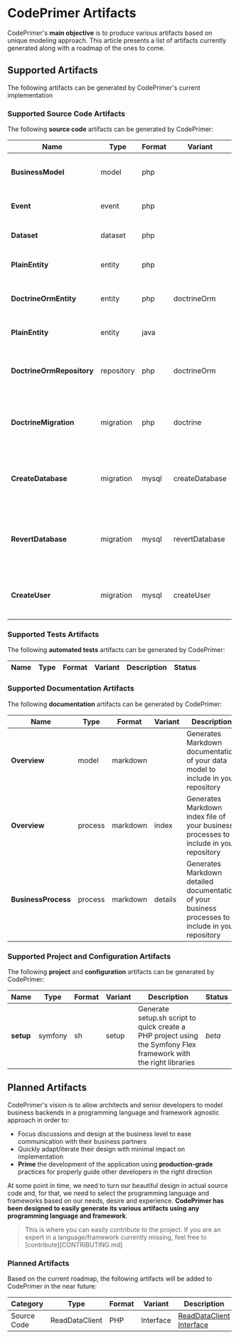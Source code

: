 # CodePrimer Artifacts
CodePrimer's **main objective** is to produce various artifacts based on unique modeling approach. This article presents a list of artifacts currently generated along with a roadmap of the ones to come.

## Supported Artifacts
The following artifacts can be generated by CodePrimer's current implementation

### Supported Source Code Artifacts
The following **source code** artifacts can be generated by CodePrimer:

| Name | Type | Format | Variant | Description | Status |
| ---- | ---- | ------ | ------- | ----------- | ------ |
| **BusinessModel** | model | php |  | Generate plain PHP BusinessModel classes | **stable** |
| **Event** | event | php |  | Generate plain PHP Event classes | **stable** |
| **Dataset** | dataset | php |  | Generate plain PHP Dataset classes | **stable** |
| **PlainEntity** | entity | php |  | Generate plain PHP Entity classes | *alpha* |
| **DoctrineOrmEntity** | entity | php | doctrineOrm | Generate Entity PHP classes using Doctrine ORM annotations | *alpha* |
| **PlainEntity** | entity | java |  | Generate plain Java Entity classes | *alpha* |
| **DoctrineOrmRepository** | repository | php | doctrineOrm | Generate PHP Repository implementation using Doctrine ORM | *alpha* |
| **DoctrineMigration** | migration | php | doctrine | Generate Doctrine migration to setup and rollback initial database in PHP | *alpha* |
| **CreateDatabase** | migration | mysql | createDatabase | Generate MySQL script to create a database based on the configured data model | *beta* |
| **RevertDatabase** | migration | mysql | revertDatabase | Generate MySQL script to revert the creation of the database created by the &#039;CreateDatabase&#039; template | *beta* |
| **CreateUser** | migration | mysql | createUser | Simple MySQL script to create a database user to use for the application | *beta* |

### Supported Tests Artifacts
The following **automated tests** artifacts can be generated by CodePrimer:

| Name | Type | Format | Variant | Description | Status |
| ---- | ---- | ------ | ------- | ----------- | ------ |

### Supported Documentation Artifacts
The following **documentation** artifacts can be generated by CodePrimer:

| Name | Type | Format | Variant | Description | Status |
| ---- | ---- | ------ | ------- | ----------- | ------ |
| **Overview** | model | markdown |  | Generates Markdown documentation of your data model to include in your repository | **stable** |
| **Overview** | process | markdown | index | Generates Markdown index file of your business processes to include in your repository | **stable** |
| **BusinessProcess** | process | markdown | details | Generates Markdown detailed documentation of your business processes to include in your repository | **stable** |

### Supported Project and Configuration Artifacts
The following **project** and **configuration** artifacts can be generated by CodePrimer:

| Name | Type | Format | Variant | Description | Status |
| ---- | ---- | ------ | ------- | ----------- | ------ |
| **setup** | symfony | sh | setup | Generate setup.sh script to quick create a PHP project using the Symfony Flex framework with the right libraries | *beta* |


## Planned Artifacts
CodePrimer's vision is to allow architects and senior developers to model business backends in a programming language and framework agnostic approach in order to:
- Focus discussions and design at the business level to ease communication with their business partners
- Quickly adapt/iterate their design with minimal impact on implementation
- **Prime** the development of the application using **production-grade** practices for properly guide other developers in the right direction

At some point in time, we need to turn our beautiful design in actual source code and, for that, we need to select the programming language and frameworks based on our needs, desire and experience.
**CodePrimer has been designed to easily generate its various artifacts using any programming language and framework**.

> This is where you can easily contribute to the project. If you are an expert in a language/framework currently missing, feel free to [contribute][CONTRIBUTING.md]

### Planned Artifacts
Based on the current roadmap, the following artifacts will be added to CodePrimer in the near future:

| Category | Type | Format | Variant | Description | Issue |
| -------- | ---- | ------ | ------- | ----------- | ----- |
| Source Code | ReadDataClient | PHP | Interface | [ReadDataClient Interface](doc/bundle/DataClient) | #49